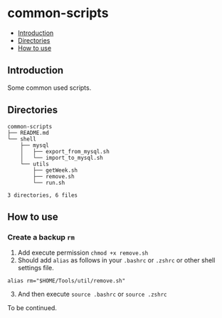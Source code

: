 # common-scripts

- [Introduction](#1)
- [Directories](#2)
- [How to use](#3)

## <span id='1'>Introduction</span>
Some common used scripts.

## <span id='2'>Directories</span>
```shell
common-scripts
├── README.md
└── shell
    ├── mysql
    │   ├── export_from_mysql.sh
    │   └── import_to_mysql.sh
    └── utils
        ├── getWeek.sh
        ├── remove.sh
        └── run.sh

3 directories, 6 files
```

## <span id='3'>How to use</span>
### Create a backup `rm`
1. Add execute permission `chmod +x remove.sh`
2. Should add `alias` as follows in your `.bashrc` or `.zshrc` or other shell settings file.
```shell
alias rm="$HOME/Tools/util/remove.sh"
```
3. And then execute `source .bashrc` or `source .zshrc`

To be continued.

